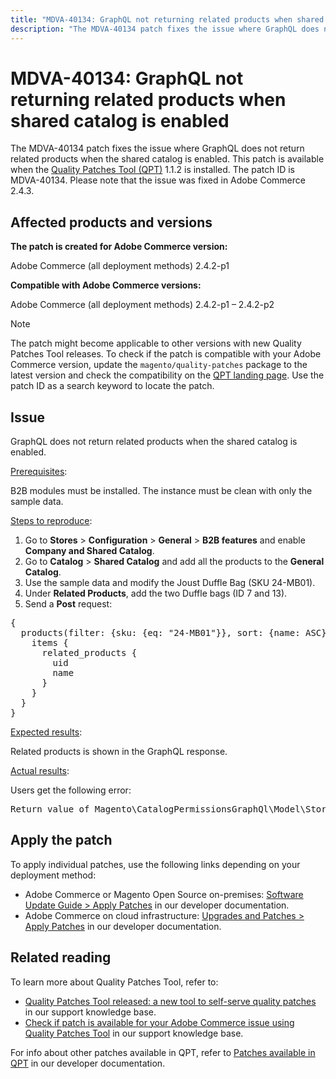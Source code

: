 ```yaml
---
title: "MDVA-40134: GraphQL not returning related products when shared catalog is enabled"
description: "The MDVA-40134 patch fixes the issue where GraphQL does not return related products when the shared catalog is enabled. This patch is available when the [Quality Patches Tool (QPT)](/help/announcements/adobe-commerce-announcements/magento-quality-patches-released-new-tool-to-self-serve-quality-patches.md) 1.1.2 is installed. The patch ID is MDVA-40134. Please note that the issue was fixed in Adobe Commerce 2.4.3."
---
```


# MDVA-40134: GraphQL not returning related products when shared catalog is enabled

The MDVA-40134 patch fixes the issue where GraphQL does not return related products when the shared catalog is enabled. This patch is available when the [Quality Patches Tool (QPT)](/help/announcements/adobe-commerce-announcements/magento-quality-patches-released-new-tool-to-self-serve-quality-patches.md) 1.1.2 is installed. The patch ID is MDVA-40134. Please note that the issue was fixed in Adobe Commerce 2.4.3.

## Affected products and versions

**The patch is created for Adobe Commerce version:**

Adobe Commerce (all deployment methods) 2.4.2-p1

**Compatible with Adobe Commerce versions:**

Adobe Commerce (all deployment methods) 2.4.2-p1 &ndash;  2.4.2-p2

>[!NOTE]
>
>The patch might become applicable to other versions with new Quality Patches Tool releases. To check if the patch is compatible with your Adobe Commerce version, update the `magento/quality-patches` package to the latest version and check the compatibility on the [QPT landing page](https://devdocs.magento.com/quality-patches/tool.html#patch-grid). Use the patch ID as a search keyword to locate the patch.

## Issue

GraphQL does not return related products when the shared catalog is enabled.

<u>Prerequisites</u>:

B2B modules must be installed.
The instance must be clean with only the sample data.

<u>Steps to reproduce</u>:

1. Go to **Stores** > **Configuration** > **General** > **B2B features** and enable **Company and Shared Catalog**.
1. Go to **Catalog** > **Shared Catalog** and add all the products to the **General Catalog**.
1. Use the sample data and modify the Joust Duffle Bag (SKU 24-MB01).
1. Under **Related Products**, add the two Duffle bags (ID 7 and 13).
1. Send a **Post** request:

<pre>{
  products(filter: {sku: {eq: "24-MB01"}}, sort: {name: ASC}) {
    items {
      related_products {
        uid
        name
      }
    }
  }
}</pre>

<u>Expected results</u>:

Related products is shown in the GraphQL response.

<u>Actual results</u>:

Users get the following error:

<pre>Return value of Magento\CatalogPermissionsGraphQl\Model\Store\StoreProcessor::getStoreId() must be of the type int, null returned {"exception":"[object] (GraphQL\\Error\\Error(code: 0): Return value of Magento\\CatalogPermissionsGraphQl\\Model\\Store\\StoreProcessor::getStoreId() must be of the type int, null returned </pre>

## Apply the patch

To apply individual patches, use the following links depending on your deployment method:

* Adobe Commerce or Magento Open Source on-premises: [Software Update Guide > Apply Patches](https://devdocs.magento.com/guides/v2.4/comp-mgr/patching/mqp.html) in our developer documentation.
* Adobe Commerce on cloud infrastructure: [Upgrades and Patches > Apply Patches](https://devdocs.magento.com/cloud/project/project-patch.html) in our developer documentation.

## Related reading

To learn more about Quality Patches Tool, refer to:

* [Quality Patches Tool released: a new tool to self-serve quality patches](/help/announcements/adobe-commerce-announcements/magento-quality-patches-released-new-tool-to-self-serve-quality-patches.md) in our support knowledge base.
* [Check if patch is available for your Adobe Commerce issue using Quality Patches Tool](https://support.magento.com/hc/en-us/articles/360047125252) in our support knowledge base.

For info about other patches available in QPT, refer to [Patches available in QPT](https://devdocs.magento.com/quality-patches/tool.html#patch-grid) in our developer documentation.